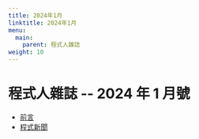 ```yaml
---
title: 2024年1月
linktitle: 2024年1月
menu:
  main:
    parent: 程式人雜誌
weight: 10
---
```



# 程式人雜誌 -- 2024 年 1 月號

* [前言](preface)
* [程式新聞](news)